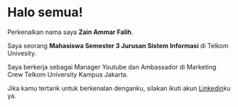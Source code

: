 # Halo semua! 

Perkenalkan nama saya **Zain Ammar Falih**.<br>

Saya seorang **Mahasiswa Semester 3 Jurusan Sistem Informasi** di Telkom Univesity.<br>

Saya berkerja sebagai Manager Youtube dan Ambassador di Marketing Crew Telkom University Kampus Jakarta.<br>


Jika kamu tertarik untuk berkenalan denganku, silakan ikuti akun [Linkedin](https://www.linkedin.com/in/zainammarfalih/)ku ya.
